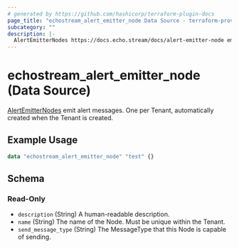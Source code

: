 ```yaml
---
# generated by https://github.com/hashicorp/terraform-plugin-docs
page_title: "echostream_alert_emitter_node Data Source - terraform-provider-echostream"
subcategory: ""
description: |-
  AlertEmitterNodes https://docs.echo.stream/docs/alert-emitter-node emit alert messages. One per Tenant, automatically created when the Tenant is created.
---
```


# echostream_alert_emitter_node (Data Source)

[AlertEmitterNodes](https://docs.echo.stream/docs/alert-emitter-node) emit alert messages. One per Tenant, automatically created when the Tenant is created.

## Example Usage

```terraform
data "echostream_alert_emitter_node" "test" {}
```

<!-- schema generated by tfplugindocs -->
## Schema

### Read-Only

- `description` (String) A human-readable description.
- `name` (String) The name of the Node. Must be unique within the Tenant.
- `send_message_type` (String) The MessageType that this Node is capable of sending.
